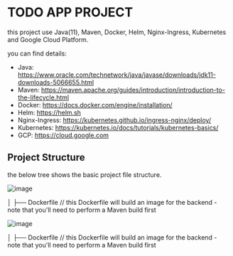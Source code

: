 # TODO APP PROJECT

this project use Java(11), Maven, Docker, Helm, Nginx-Ingress, Kubernetes and Google Cloud Platform. 

you can find details:

* Java: https://www.oracle.com/technetwork/java/javase/downloads/jdk11-downloads-5066655.html
* Maven: https://maven.apache.org/guides/introduction/introduction-to-the-lifecycle.html
* Docker: https://docs.docker.com/engine/installation/
* Helm: https://helm.sh
* Nginx-Ingress: https://kubernetes.github.io/ingress-nginx/deploy/
* Kubernetes: https://kubernetes.io/docs/tutorials/kubernetes-basics/
* GCP: https://cloud.google.com

## Project Structure

the below tree shows the basic project file structure.

![image](https://user-images.githubusercontent.com/78741582/138430969-2991c5fc-e469-4c24-8759-71aa1c578c50.png)

│   ├── Dockerfile                                              // this Dockerfile will build an image for the backend - note that you'll need to perform a Maven build first

![image](https://user-images.githubusercontent.com/78741582/138431053-efab9ac9-5d8c-4111-b189-66e187f70f98.png)

│   ├── Dockerfile                                              // this Dockerfile will build an image for the backend - note that you'll need to perform a Maven build first
